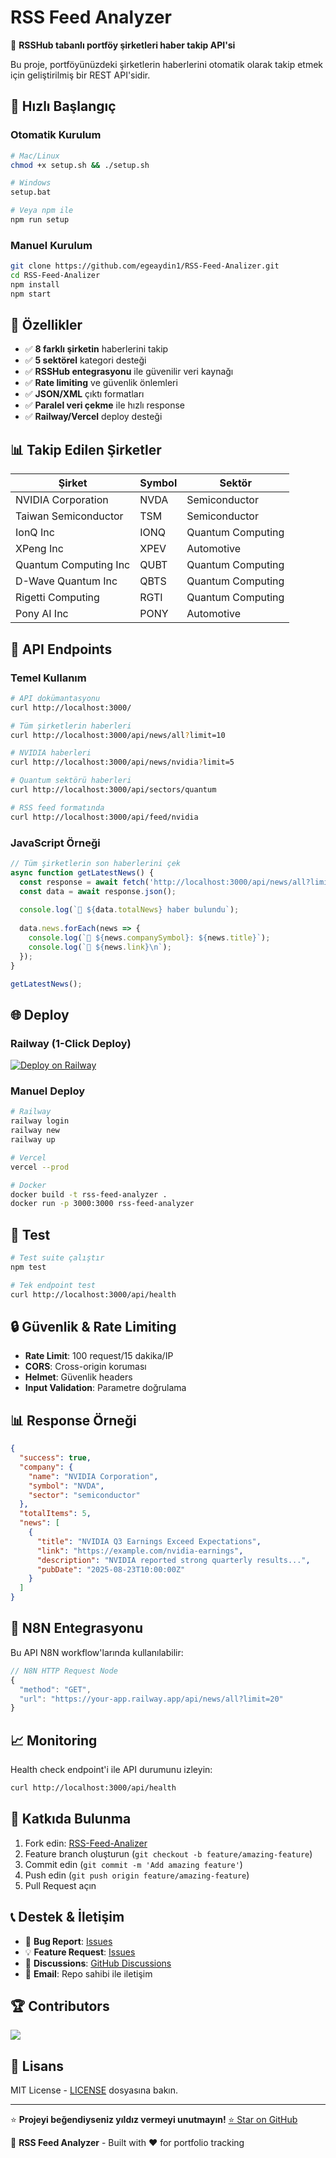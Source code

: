 # RSS Feed Analyzer

🚀 **RSSHub tabanlı portföy şirketleri haber takip API'si**

Bu proje, portföyünüzdeki şirketlerin haberlerini otomatik olarak takip etmek için geliştirilmiş bir REST API'sidir.

## 🚀 Hızlı Başlangıç

### Otomatik Kurulum
```bash
# Mac/Linux
chmod +x setup.sh && ./setup.sh

# Windows
setup.bat

# Veya npm ile
npm run setup
```

### Manuel Kurulum
```bash
git clone https://github.com/egeaydin1/RSS-Feed-Analizer.git
cd RSS-Feed-Analizer
npm install
npm start
```

## 🌟 Özellikler

- ✅ **8 farklı şirketin** haberlerini takip
- ✅ **5 sektörel** kategori desteği  
- ✅ **RSSHub entegrasyonu** ile güvenilir veri kaynağı
- ✅ **Rate limiting** ve güvenlik önlemleri
- ✅ **JSON/XML** çıktı formatları
- ✅ **Paralel veri çekme** ile hızlı response
- ✅ **Railway/Vercel** deploy desteği

## 📊 Takip Edilen Şirketler

| Şirket | Symbol | Sektör |
|--------|--------|--------|
| NVIDIA Corporation | NVDA | Semiconductor |
| Taiwan Semiconductor | TSM | Semiconductor |
| IonQ Inc | IONQ | Quantum Computing |
| XPeng Inc | XPEV | Automotive |
| Quantum Computing Inc | QUBT | Quantum Computing |
| D-Wave Quantum Inc | QBTS | Quantum Computing |
| Rigetti Computing | RGTI | Quantum Computing |
| Pony AI Inc | PONY | Automotive |

## 📡 API Endpoints

### Temel Kullanım
```bash
# API dokümantasyonu
curl http://localhost:3000/

# Tüm şirketlerin haberleri  
curl http://localhost:3000/api/news/all?limit=10

# NVIDIA haberleri
curl http://localhost:3000/api/news/nvidia?limit=5

# Quantum sektörü haberleri
curl http://localhost:3000/api/sectors/quantum

# RSS feed formatında
curl http://localhost:3000/api/feed/nvidia
```

### JavaScript Örneği
```javascript
// Tüm şirketlerin son haberlerini çek
async function getLatestNews() {
  const response = await fetch('http://localhost:3000/api/news/all?limit=5');
  const data = await response.json();
  
  console.log(`📰 ${data.totalNews} haber bulundu`);
  
  data.news.forEach(news => {
    console.log(`🏢 ${news.companySymbol}: ${news.title}`);
    console.log(`🔗 ${news.link}\n`);
  });
}

getLatestNews();
```

## 🌐 Deploy

### Railway (1-Click Deploy)
[![Deploy on Railway](https://railway.app/button.svg)](https://railway.app/template/RSS-Feed-Analyzer)

### Manuel Deploy
```bash
# Railway
railway login
railway new
railway up

# Vercel  
vercel --prod

# Docker
docker build -t rss-feed-analyzer .
docker run -p 3000:3000 rss-feed-analyzer
```

## 🧪 Test

```bash
# Test suite çalıştır
npm test

# Tek endpoint test
curl http://localhost:3000/api/health
```

## 🔒 Güvenlik & Rate Limiting

- **Rate Limit**: 100 request/15 dakika/IP
- **CORS**: Cross-origin koruması
- **Helmet**: Güvenlik headers
- **Input Validation**: Parametre doğrulama

## 📊 Response Örneği

```json
{
  "success": true,
  "company": {
    "name": "NVIDIA Corporation", 
    "symbol": "NVDA",
    "sector": "semiconductor"
  },
  "totalItems": 5,
  "news": [
    {
      "title": "NVIDIA Q3 Earnings Exceed Expectations",
      "link": "https://example.com/nvidia-earnings",
      "description": "NVIDIA reported strong quarterly results...",
      "pubDate": "2025-08-23T10:00:00Z"
    }
  ]
}
```

## 🔗 N8N Entegrasyonu

Bu API N8N workflow'larında kullanılabilir:

```javascript
// N8N HTTP Request Node
{
  "method": "GET",
  "url": "https://your-app.railway.app/api/news/all?limit=20"
}
```

## 📈 Monitoring

Health check endpoint'i ile API durumunu izleyin:
```bash
curl http://localhost:3000/api/health
```

## 🤝 Katkıda Bulunma

1. Fork edin: [RSS-Feed-Analizer](https://github.com/egeaydin1/RSS-Feed-Analizer/fork)
2. Feature branch oluşturun (`git checkout -b feature/amazing-feature`)
3. Commit edin (`git commit -m 'Add amazing feature'`)
4. Push edin (`git push origin feature/amazing-feature`)
5. Pull Request açın

## 📞 Destek & İletişim

- 🐛 **Bug Report**: [Issues](https://github.com/egeaydin1/RSS-Feed-Analizer/issues/new?template=bug_report.md)
- 💡 **Feature Request**: [Issues](https://github.com/egeaydin1/RSS-Feed-Analizer/issues/new?template=feature_request.md)
- 💬 **Discussions**: [GitHub Discussions](https://github.com/egeaydin1/RSS-Feed-Analizer/discussions)
- 📧 **Email**: Repo sahibi ile iletişim

## 🏆 Contributors

<a href="https://github.com/egeaydin1/RSS-Feed-Analizer/graphs/contributors">
  <img src="https://contrib.rocks/image?repo=egeaydin1/RSS-Feed-Analizer" />
</a>

## 📄 Lisans

MIT License - [LICENSE](https://github.com/egeaydin1/RSS-Feed-Analizer/blob/main/LICENSE) dosyasına bakın.

---

⭐ **Projeyi beğendiyseniz yıldız vermeyi unutmayın!** [⭐ Star on GitHub](https://github.com/egeaydin1/RSS-Feed-Analizer)

🚀 **RSS Feed Analyzer** - Built with ❤️ for portfolio tracking

